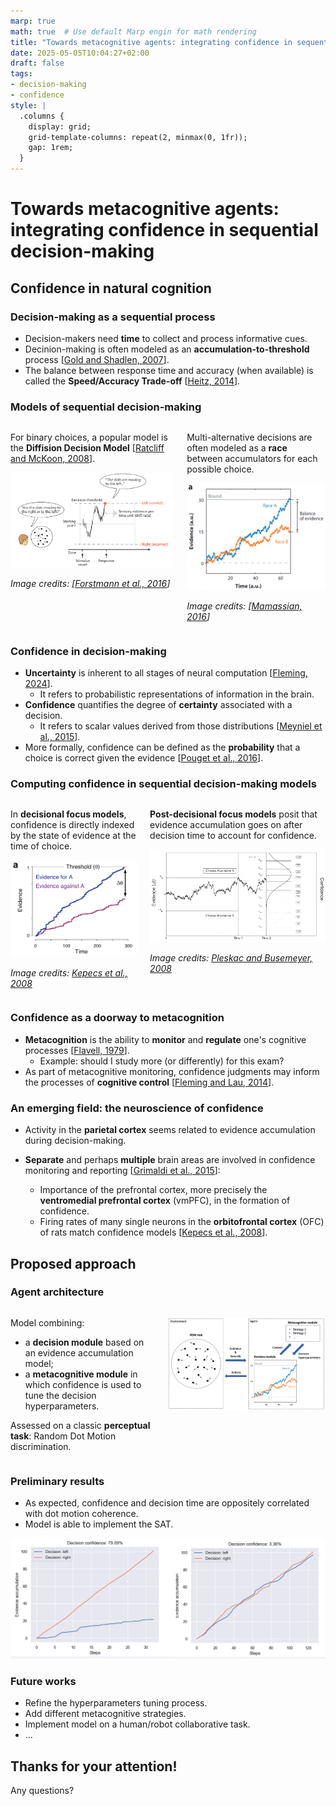 ```yaml
---
marp: true
math: true  # Use default Marp engin for math rendering
title: "Towards metacognitive agents: integrating confidence in sequential decision-making"
date: 2025-05-05T10:04:27+02:00
draft: false
tags:
- decision-making
- confidence
style: |
  .columns {
    display: grid;
    grid-template-columns: repeat(2, minmax(0, 1fr));
    gap: 1rem;
  }
---
```


<!-- Apply header and footer to first slide only -->
<!-- _header: "[![IMN logo](../../../static/images/imn_logo.png)](https://ensc.bordeaux-inp.fr) [![INRIA logo](../../../static/images/inria_logo.jpg)](https://www.inria.fr) [![ENSC logo](../../../static/images/ENSC_2022.jpg)](https://ensc.bordeaux-inp.fr)" -->
<!-- _footer: "[Baptiste Pesquet](https://www.bpesquet.fr)" -->
<!-- headingDivider: 5 -->

<style scoped>
  img {
    padding-right: 40px
  }
</style>

# Towards metacognitive agents: integrating confidence in sequential decision-making

<!-- Show pagination, starting with second slide -->
<!-- paginate: true -->

## Confidence in natural cognition

### Decision-making as a sequential process

- Decision-makers need **time** to collect and process informative cues.
- Decinion-making is often modeled as an **accumulation-to-threshold** process [[Gold and Shadlen, 2007](https://www.annualreviews.org/doi/10.1146/annurev.neuro.29.051605.113038)].
- The balance between response time and accuracy (when available) is called the **Speed/Accuracy Trade-off** [[Heitz, 2014](https://www.frontiersin.org/journals/neuroscience/articles/10.3389/fnins.2014.00150/full)].

### Models of sequential decision-making

<div class="columns">
<div>

For binary choices, a popular model is the **Diffision Decision Model** [[Ratcliff and McKoon, 2008](https://direct.mit.edu/neco/article/20/4/873-922/7299)].

![Illustration of the DDM model](images/forstmannSequentialSamplingModels2016_1.png)

*Image credits: [[Forstmann et al., 2016](https://doi.org/10.1146/annurev-psych-122414-033645)]*

</div>
<div>

Multi-alternative decisions are often modeled as a **race** between accumulators for each possible choice.

![Illustration of a race model](images/mamassianVisualConfidence2016_1.png)

*Image credits: [[Mamassian, 2016](https://www.annualreviews.org/doi/10.1146/annurev-vision-111815-114630)]*

</div>
</div>

### Confidence in decision-making

- **Uncertainty** is inherent to all stages of neural computation [[Fleming, 2024](https://doi.org/10.1146/annurev-psych-022423-032425)].
  - It refers to probabilistic representations of information in the brain.
- **Confidence** quantifies the degree of **certainty** associated with a decision.
  - It refers to scalar values derived from those distributions [[Meyniel et al., 2015](https://linkinghub.elsevier.com/retrieve/pii/S0896627315008284)].
- More formally, confidence can be defined as the **probability** that a choice is correct given the evidence [[Pouget et al., 2016](https://www.nature.com/articles/nn.4240)].

### Computing confidence in sequential decision-making models

<div class="columns">
<div>

In **decisional focus models**, confidence is directly indexed by the state of evidence at the time of choice.

![Race model with BoE](images/kepecsNeuralCorrelatesComputation2008_1.png)

*Image credits: [Kepecs et al., 2008](https://www.nature.com/articles/nature07200)*

</div>
<div>

**Post-decisional focus models** posit that evidence accumulation goes on after decision time to account for confidence.

![2DSD model](images/pleskacTwostageDynamicSignal2010_1.png)

*Image credits: [Pleskac and Busemeyer, 2008](https://doi.apa.org/doi/10.1037/a0019737)*

</div>
</div>

### Confidence as a doorway to metacognition

- **Metacognition** is the ability to **monitor** and **regulate** one's cognitive processes [[Flavell, 1979](https://www.semanticscholar.org/paper/Metacognition-and-Cognitive-Monitoring%3A-A-New-Area-Flavell/ee652f0f63ed5b0cfe0af4cb4ea76b2ecf790c8d)].
  - Example: should I study more (or differently) for this exam?
- As part of metacognitive monitoring, confidence judgments may inform the processes of **cognitive control** [[Fleming and Lau, 2014](http://journal.frontiersin.org/article/10.3389/fnhum.2014.00443/abstract)].

### An emerging field: the neuroscience of confidence

- Activity in the **parietal cortex** seems related to evidence accumulation during decision-making.
- **Separate** and perhaps **multiple** brain areas are involved in confidence monitoring and reporting [[Grimaldi et al., 2015](https://linkinghub.elsevier.com/retrieve/pii/S0149763415001025)]:

  - Importance of the prefrontal cortex, more precisely the **ventromedial prefrontal cortex** (vmPFC), in the formation of confidence.
  - Firing rates of many single neurons in the **orbitofrontal cortex** (OFC) of rats match confidence models [[Kepecs et al., 2008](https://www.nature.com/articles/nature07200)].

## Proposed approach

### Agent architecture

<div class="columns">
<div>

Model combining:

- a **decision module** based on an evidence accumulation model;
- a **metacognitive module** in which confidence is used to tune the decision hyperparameters.

Assessed on a classic **perceptual task**: Random Dot Motion discrimination.

</div>
<div>

![Confident agent model](images/pesquetAlexandre2025_1.png)

</div>
</div>

### Preliminary results

- As expected, confidence and decision time are oppositely correlated with dot motion coherence.
- Model is able to implement the SAT.

![First model results](images/pesquetAlexandre2025_2.png)

### Future works

- Refine the hyperparameters tuning process.
- Add different metacognitive strategies.
- Implement model on a human/robot collaborative task.
- ...

## Thanks for your attention!

Any questions?
